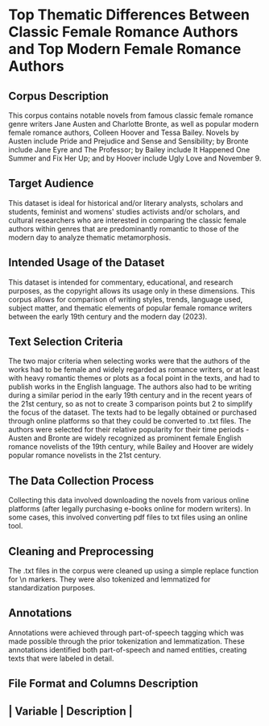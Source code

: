 # Top Thematic Differences Between Classic Female Romance Authors and Top Modern Female Romance Authors

## Corpus Description
This corpus contains notable novels from famous classic female romance genre writers Jane Austen and Charlotte Bronte, as well as popular modern female romance authors, Colleen Hoover and Tessa Bailey. Novels by Austen include Pride and Prejudice and Sense and Sensibility; by Bronte include Jane Eyre and The Professor; by Bailey include It Happened One Summer and Fix Her Up; and by Hoover include Ugly Love and November 9.

## Target Audience
This dataset is ideal for historical and/or literary analysts, scholars and students, feminist and womens' studies activists and/or scholars, and cultural researchers who are interested in comparing the classic female authors within genres that are predominantly romantic to those of the modern day to analyze thematic metamorphosis.

## Intended Usage of the Dataset
This dataset is intended for commentary, educational, and research purposes, as the copyright allows its usage only in these dimensions. This corpus allows for comparison of writing styles, trends, language used, subject matter, and thematic elements of popular female romance writers between the early 19th century and the modern day (2023).

## Text Selection Criteria
The two major criteria when selecting works were that the authors of the works had to be female and widely regarded as romance writers, or at least with heavy romantic themes or plots as a focal point in the texts, and had to publish works in the English language. The authors also had to be writing during a similar period in the early 19th century and in the recent years of the 21st century, so as not to create 3 comparison points but 2 to simplify the focus of the dataset. The texts had to be legally obtained or purchased through online platforms so that they could be converted to .txt files. The authors were selected for their relative popularity for their time periods - Austen and Bronte are widely recognized as prominent female English romance novelists of the 19th century, while Bailey and Hoover are widely popular romance novelists in the 21st century.

## The Data Collection Process
Collecting this data involved downloading the novels from various online platforms (after legally purchasing e-books online for modern writers). In some cases, this involved converting pdf files to txt files using an online tool.

## Cleaning and Preprocessing
The .txt files in the corpus were cleaned up using a simple replace function for \n markers. They were also tokenized and lemmatized for standardization purposes. 

## Annotations
Annotations were achieved through part-of-speech tagging which was made possible through the prior tokenization and lemmatization. These annotations identified both part-of-speech and named entities, creating texts that were labeled in detail.

## File Format and Columns Description
| Variable | Description |
--------------------------
